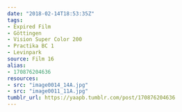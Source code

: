 ```yaml
---
date: "2018-02-14T18:53:35Z"
tags:
- Expired Film
- Göttingen
- Vision Super Color 200
- Practika BC 1
- Levinpark
source: Film 16
alias:
- 170876204636
resources:
- src: "image0014_14A.jpg"
- src: "image0011_11A.jpg"
tumblr_url: https://yaapb.tumblr.com/post/170876204636
---
```

